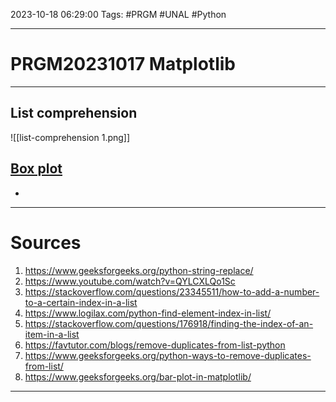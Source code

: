 2023-10-18
06:29:00
Tags: #PRGM #UNAL #Python 
___
# PRGM20231017 Matplotlib
___
## List comprehension
![[list-comprehension 1.png]]
## [Box plot](https://en.wikipedia.org/wiki/Box_plot)
* 
___
# Sources
1. https://www.geeksforgeeks.org/python-string-replace/
2. https://www.youtube.com/watch?v=QYLCXLQo1Sc
3. https://stackoverflow.com/questions/23345511/how-to-add-a-number-to-a-certain-index-in-a-list
4. https://www.logilax.com/python-find-element-index-in-list/
5. https://stackoverflow.com/questions/176918/finding-the-index-of-an-item-in-a-list
6. https://favtutor.com/blogs/remove-duplicates-from-list-python
7. https://www.geeksforgeeks.org/python-ways-to-remove-duplicates-from-list/
8. https://www.geeksforgeeks.org/bar-plot-in-matplotlib/
___